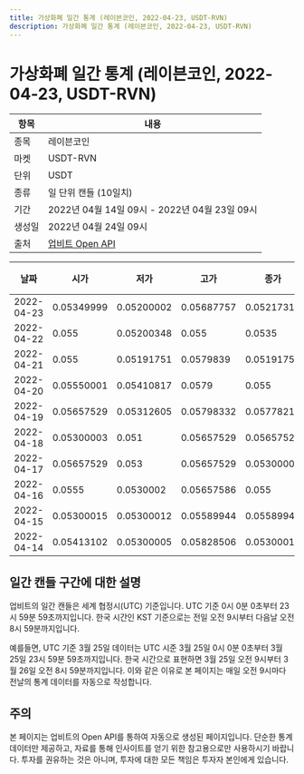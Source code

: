 ```yaml
---
title: 가상화폐 일간 통계 (레이븐코인, 2022-04-23, USDT-RVN)
description: 가상화폐 일간 통계 (레이븐코인, 2022-04-23, USDT-RVN)
---
```



가상화폐 일간 통계 (레이븐코인, 2022-04-23, USDT-RVN)
===

|항목|내용|
|--|--|
|종목|레이븐코인|
|마켓|USDT-RVN|
|단위|USDT|
|종류|일 단위 캔들 (10일치)|
|기간|2022년 04월 14일 09시 - 2022년 04월 23일 09시|
|생성일|2022년 04월 24일 09시|
|출처|[업비트 Open API](https://docs.upbit.com)|


|날짜|시가|저가|고가|종가|비고|
|--|--|--|--|--|--|
|2022-04-23|0.05349999|0.05200002|0.05687757|0.0521731|    |
|2022-04-22|0.055|0.05200348|0.055|0.0535|    |
|2022-04-21|0.055|0.05191751|0.0579839|0.05191751|    |
|2022-04-20|0.05550001|0.05410817|0.0579|0.055|    |
|2022-04-19|0.05657529|0.05312605|0.05798332|0.05778216|    |
|2022-04-18|0.05300003|0.051|0.05657529|0.05657529|    |
|2022-04-17|0.05657529|0.053|0.05657529|0.05300003|    |
|2022-04-16|0.0555|0.0530002|0.05657586|0.055|    |
|2022-04-15|0.05300015|0.05300012|0.05589944|0.05589944|    |
|2022-04-14|0.05413102|0.05300005|0.05828506|0.05300015|    |


일간 캔들 구간에 대한 설명
---


업비트의 일간 캔들은 세계 협정시(UTC) 기준입니다. 
UTC 기준 0시 0분 0초부터 23시 59분 59초까지입니다. 
한국 시간인 KST 기준으로는 전일 오전 9시부터 다음날 오전 8시 59분까지입니다. 


예를들면, UTC 기준 3월 25일 데이터는 UTC 시준 3월 25일 0시 0분 0초부터 3월 25일 23시 59분 59초까지입니다. 
한국 시간으로 표현하면 3월 25일 오전 9시부터 3월 26일 오전 8시 59분까지입니다. 
이와 같은 이유로 본 페이지는 매일 오전 9시마다 전날의 통계 데이터를 자동으로 작성합니다. 


주의
---


본 페이지는 업비트의 Open API를 통하여 자동으로 생성된 페이지입니다. 
단순한 통계 데이터만 제공하고, 자료를 통해 인사이트를 얻기 위한 참고용으로만 사용하시기 바랍니다. 
투자를 권유하는 것은 아니며, 투자에 대한 모든 책임은 투자자 본인에게 있습니다. 
